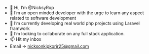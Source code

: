- 👋 Hi, I’m @NicksyRop
- 👀 I’m an open minded developer with the urge to learn any aspect related to software development
- 🌱 I’m currently developing real world php projects using Laravel framwork
- 💞️ I’m looking to collaborate on any full stack application.
- 📫 Hit my inbox 
- Email -> nicksonkipkorir25@gmail.com
<!---
NicksyRop/NicksyRop is a ✨ special ✨ repository because its `README.md` (this file) appears on your GitHub profile.
You can click the Preview link to take a look at your changes.
--->
